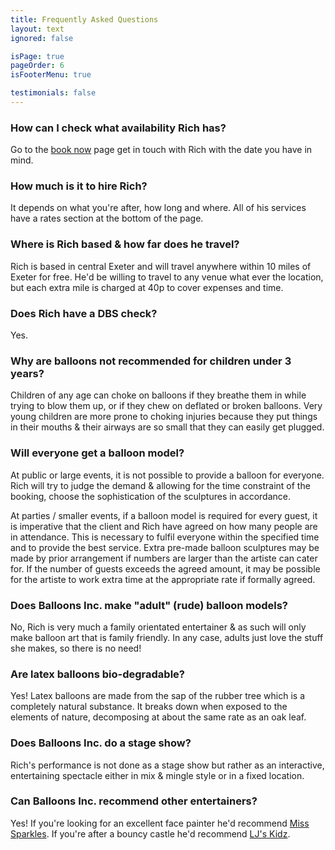 ```yaml
---
title: Frequently Asked Questions
layout: text
ignored: false

isPage: true
pageOrder: 6
isFooterMenu: true

testimonials: false
---
```

### How can I check what availability Rich has?

Go to the [book now](contact.html) page get in touch with Rich with the date you have in mind.

### How much is it to hire Rich?

It depends on what you're after, how long and where. All of his services have a rates section at the bottom of the page.

### Where is Rich based & how far does he travel?

Rich is based in central Exeter and will travel anywhere within 10 miles of Exeter for free. He'd be willing to travel to any venue what ever the location, but each extra mile is charged at 40p to cover expenses and time. <!--If you'd like to see at a glance the cost of this for surrounding locations in Devon visit the TRAVEL PAGE.-->

<!--### Does Balloons Inc. have Public Liability Insurance?

Yes, 2 million Public Liability Insurance with...-->

### Does Rich have a DBS check?

Yes.

### Why are balloons not recommended for children under 3 years?

Children of any age can choke on balloons if they breathe them in while trying to blow them up, or if they chew on deflated or broken balloons. Very young children are more prone to choking injuries because they put things in their mouths & their airways are so small that they can easily get plugged.

### Will everyone get a balloon model?

At public or large events, it is not possible to provide a balloon for everyone. Rich will try to judge the demand & allowing for the time constraint of the booking, choose the sophistication of the sculptures in accordance.

At parties / smaller events, if a balloon model is required for every guest, it is imperative that the client and Rich have agreed on how many people are in attendance. This is necessary to fulfil everyone within the specified time and to provide the best service. Extra pre-made balloon sculptures may be made by prior arrangement if numbers are larger than the artiste can cater for. If the number of guests exceeds the agreed amount, it may be possible for the artiste to work extra time at the appropriate rate if formally agreed.

### Does Balloons Inc. make "adult" (rude) balloon models?

No, Rich is very much a family orientated entertainer & as such will only make balloon art that is family friendly. In any case, adults just love the stuff she makes, so there is no need!

### Are latex balloons bio-degradable?

Yes! Latex balloons are made from the sap of the rubber tree which is a completely natural substance. It breaks down when exposed to the elements of nature, decomposing at about the same rate as an oak leaf.

### Does Balloons Inc. do a stage show?

Rich's performance is not done as a stage show but rather as an interactive, entertaining spectacle either in mix & mingle style or in a fixed location.

### Can Balloons Inc. recommend other entertainers?

Yes! If you're looking for an excellent face painter he'd recommend [Miss Sparkles](http://www.miss-sparkles.com/face-painting-exmouth.html). If you're after a bouncy castle he'd recommend [LJ's Kidz](http://www.ljskidz.co.uk).